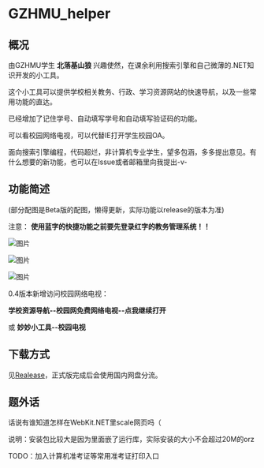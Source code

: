 # GZHMU_helper

## 概况
由GZHMU学生 **北落基山狼** 兴趣使然，在课余利用搜索引擎和自己微薄的.NET知识开发的小工具。

这个小工具可以提供学校相关教务、行政、学习资源网站的快速导航，以及一些常用功能的直达。

已经增加了记住学号、自动填写学号和自动填写验证码的功能。

可以看校园网络电视，可以代替IE打开学生校园OA。

面向搜索引擎编程，代码超烂，非计算机专业学生，望多包涵，多多提出意见。有什么想要的新功能，也可以在Issue或者邮箱里向我提出-v-

## 功能简述
(部分配图是Beta版的配图，懒得更新，实际功能以release的版本为准)

注意：
**使用蓝字的快捷功能之前要先登录红字的教务管理系统！！**

![图片](https://user-images.githubusercontent.com/84665734/119280557-8a6bbc80-bc64-11eb-9109-7500de9752f0.png)

![图片](https://user-images.githubusercontent.com/84665734/119258665-3e396180-bbfd-11eb-94dd-5804fb6359cd.png)

![图片](https://user-images.githubusercontent.com/84665734/119258676-501b0480-bbfd-11eb-9c15-de8fb763bafc.png)

0.4版本新增访问校园网络电视：

**学校资源导航--校园网免费网络电视--点我继续打开**

或 **妙妙小工具--校园电视**

## 下载方式
见[Realease](https://github.com/setsuna-dayo/GZHMU_helper/releases/latest)，正式版完成后会使用国内网盘分流。

## 题外话
话说有谁知道怎样在WebKit.NET里scale网页吗（

说明：安装包比较大是因为里面嵌了运行库，实际安装的大小不会超过20M的orz

TODO：加入计算机准考证等常用准考证打印入口
